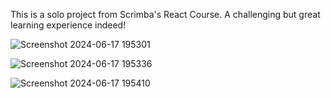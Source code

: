This is a solo project from Scrimba's React Course. A challenging but great learning experience indeed! 

![Screenshot 2024-06-17 195301](https://github.com/user-attachments/assets/76335ebe-f1f5-4086-b4be-7ad010d6502c)

![Screenshot 2024-06-17 195336](https://github.com/user-attachments/assets/cf5d9832-288f-45e6-8dfa-1585ec6542d5)

![Screenshot 2024-06-17 195410](https://github.com/user-attachments/assets/bc06f9dd-b125-4cdb-a566-303657fb371b)
